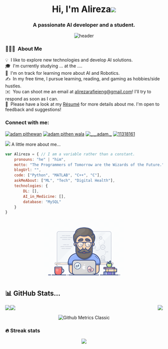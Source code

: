 
<h1 align="center">Hi, I'm Alireza<img width="30px" src="https://raw.githubusercontent.com/iampavangandhi/iampavangandhi/master/gifs/Hi.gif"></h1>
<h3 font-size="20" align="center">A passionate AI developer and a student.</h3>

<div align="center">

![header](https://raw.githubusercontent.com/chiraag-kakar/chiraag-kakar/master/hadder.gif)

</div>

### 👨🏻‍💻 &nbsp;About Me

💡 &nbsp;I like to explore new technologies and develop AI solutions.\
🎓 &nbsp;I'm currently studying ... at the ....\
🌱 &nbsp;I'm on track for learning more about AI and Robotics.\
✍️ &nbsp;In my free time, I pursue learning, reading, and gaming as hobbies/side hustles.\
✉️ &nbsp;You can shoot me an email at alirezarafieieng@gmail.com! I'll try to respond as soon as I can.\
📄 &nbsp;Please have a look at my [Résumé](https:///resume.html) for more details about me. I'm open to feedback and suggestions!


<h3 align="left">Connect with me:</h3>
<p align="left">
  <a href="https://www.linkedin.com/in/alireza-rafiei-003585165/" target="blank"><img align="center"
      src="https://raw.githubusercontent.com/rahuldkjain/github-profile-readme-generator/master/src/images/icons/Social/linked-in-alt.svg"
      alt="adam pithewan" height="30" width="40" /></a>
  <a href=""https://telegram.me/Alireza_ra9"" target="blank"><img align="center"
      src="https://cdn.discordapp.com/attachments/551257352133672964/883288904638275664/telegram.png"
      alt="adam pithen wala" height="30" width="40" /></a>
  <a href="https://www.instagram.com/alireza_rafiei96/" target="blank"><img align="center"
      src="https://raw.githubusercontent.com/rahuldkjain/github-profile-readme-generator/master/src/images/icons/Social/instagram.svg"
      alt="_._.adam._" height="30" width="40" /></a>
 <a href="https://stackoverflow.com/" target="blank"><img align="center" src="https://raw.githubusercontent.com/rahuldkjain/github-profile-readme-generator/master/src/images/icons/Social/stack-overflow.svg" alt="11318161" height="30" width="40" /></a>
<div align="center">
</div>
</div>
<img src="https://media.giphy.com/media/VgCDAzcKvsR6OM0uWg/giphy.gif" width="50"> 
</div>
A little more about me...


```javascript
var Alireza = { // I am a variable rather than a constant.
    pronouns: "he" | "him",
    motto: "The Programmers of Tomorrow are the Wizards of the Future.",
    blogUrl: "",
    code: ["Python", "MATLAB", "C++", "C"],
    askMeAbout: ["ML", "Tech", "Digital Health"],
    technologies: {
        DL: [],
        AI_in_Medicine: [],
        database: "MySQL"
    }
}
```

<div align="center">
<img align="center" style="width:16rem; height:auto" src="https://raw.githubusercontent.com/Elanza-48/Elanza-48/41a4790484e268102dfdab2b7c59d440d3ffafab/resources/img/geek.gif" />
</div>


## 📊 GitHub Stats... 

<img align="left" src="https://img.shields.io/github/followers/AlirezaRafiei9?style=social"></img>
<img align="left" src="https://img.shields.io/github/stars/AlirezaRafiei9?style=social"></img>
<img align="right" src="https://badges.pufler.dev/repos/AlirezaRafiei9"></img>
<br/>

<div align="center">

![Github Metrics Classic](https://metrics.lecoq.io/AlirezaRafiei9?template=classic)

<!--![Github Metrics Terminal](https://metrics.lecoq.io/AlirezaRafiei9?template=terminal)-->

</div>

### 🔥 Streak stats

<div align="center">

<img src="http://github-readme-streak-stats.herokuapp.com?user=AlirezaRafiei9&theme=dark" width="700"></img>

</div>
